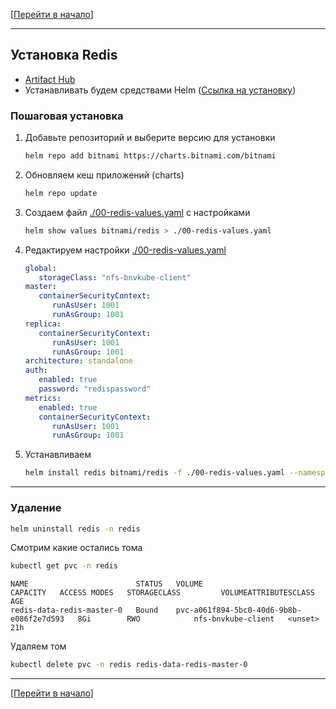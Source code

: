 [[Перейти в начало](../../README.md)]

---

## Установка Redis

* [Artifact Hub](https://artifacthub.io/packages/helm/bitnami/redis)
* Устанавливать будем средствами Helm ([Ссылка на установку](../install-helm/README.md))

### Пошаговая установка

1. Добавьте репозиторий и выберите версию для установки
   ```bash
   helm repo add bitnami https://charts.bitnami.com/bitnami
   ```

2. Обновляем кеш приложений (charts)
   ```bash
   helm repo update
   ```

3. Создаем файл [./00-redis-values.yaml](./00-redis-values.yaml) с настройками
   ```bash
   helm show values bitnami/redis > ./00-redis-values.yaml
   ```

4. Редактируем настройки [./00-redis-values.yaml](./00-redis-values.yaml)
   ```yaml
   global:
      storageClass: "nfs-bnvkube-client"
   master:
      containerSecurityContext:
         runAsUser: 1001
         runAsGroup: 1001
   replica:
      containerSecurityContext:
         runAsUser: 1001
         runAsGroup: 1001
   architecture: standalone
   auth:
      enabled: true
      password: "redispassword"
   metrics:
      enabled: true
      containerSecurityContext:
         runAsUser: 1001
         runAsGroup: 1001
   ```

5. Устанавливаем
   ```bash
   helm install redis bitnami/redis -f ./00-redis-values.yaml --namespace redis --create-namespace
   ```

---

### Удаление
   ```bash
   helm uninstall redis -n redis
   ```

Смотрим какие остались тома
   ```bash
   kubectl get pvc -n redis
   ```
   ```
   NAME                        STATUS   VOLUME                                     CAPACITY   ACCESS MODES   STORAGECLASS         VOLUMEATTRIBUTESCLASS   AGE
   redis-data-redis-master-0   Bound    pvc-a061f894-5bc0-40d6-9b8b-e086f2e7d593   8Gi        RWO            nfs-bnvkube-client   <unset>                 21h
   ```

Удаляем том
   ```bash
   kubectl delete pvc -n redis redis-data-redis-master-0
   ```

---

[[Перейти в начало](../../README.md)]